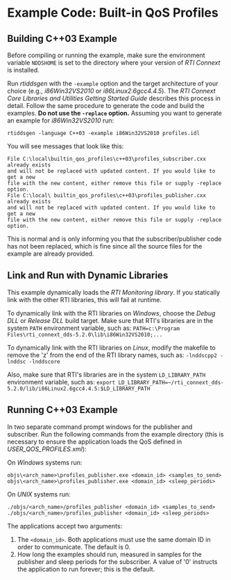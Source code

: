 # Example Code: Built-in QoS Profiles

## Building C++03 Example
Before compiling or running the example, make sure the environment variable
`NDDSHOME` is set to the directory where your version of *RTI Connext* is
installed.

Run *rtiddsgen* with the `-example` option and the target architecture of your
choice (e.g., *i86Win32VS2010* or *i86Linux2.6gcc4.4.5*). The *RTI Connext Core
Libraries and Utilities Getting Started Guide* describes this process in detail.
Follow the same procedure to generate the code and build the examples. **Do not
use the `-replace` option.** Assuming you want to generate an example for
*i86Win32VS2010* run:
```
rtiddsgen -language C++03 -example i86Win32VS2010 profiles.idl
```

You will see messages that look like this:
```
File C:\local\builtin_qos_profiles\c++03\profiles_subscriber.cxx already exists
and will not be replaced with updated content. If you would like to get a new
file with the new content, either remove this file or supply -replace option.
File C:\local\ builtin_qos_profiles\c++03\profiles_publisher.cxx already exists
and will not be replaced with updated content. If you would like to get a new
file with the new content, either remove this file or supply -replace option.
```

This is normal and is only informing you that the subscriber/publisher code has
not been replaced, which is fine since all the source files for the example are
already provided.

## Link and Run with Dynamic Libraries
This example dynamically loads the *RTI Monitoring library*. If you statically
link with the other RTI libraries, this will fail at runtime.

To dynamically link with the RTI libraries on *Windows*, choose the *Debug DLL*
or *Release DLL* build target. Make sure that RTI's libraries are in the system
`PATH` environment variable, such as:
`PATH=c:\Program Files\rti_connext_dds-5.2.0\lib\i86Win32VS2010;...`

To dynamically link with the RTI libraries on *Linux*, modify the makefile to
remove the 'z' from the end of the RTI library names, such as:
`-lnddscpp2 -lnddsc -lnddscore`

Also, make sure that RTI's libraries are in the system `LD_LIBRARY_PATH`
environment variable, such as:
`export LD_LIBRARY_PATH=~/rti_connext_dds-5.2.0/lib/i86Linux2.6gcc4.4.5:$LD_LIBRARY_PATH`

## Running C++03 Example
In two separate command prompt windows for the publisher and subscriber. Run
the following commands from the example directory (this is necessary to ensure
the application loads the QoS defined in *USER_QOS_PROFILES.xml*):

On *Windows* systems run:
```
objs\<arch_name>\profiles_publisher.exe <domain_id> <samples_to_send>
objs\<arch_name>\profiles_publisher.exe <domain_id> <sleep_periods>
```

On *UNIX* systems run:
```
./objs/<arch_name>/profiles_publisher <domain_id> <samples_to_send>
./objs/<arch_name>/profiles_publisher <domain_id> <sleep_periods>
```

The applications accept two arguments:

1. The `<domain_id>`. Both applications must use the same domain ID in order to
communicate. The default is 0.
2. How long the examples should run, measured in samples for the publisher
and sleep periods for the subscriber. A value of '0' instructs the
application to run forever; this is the default.
